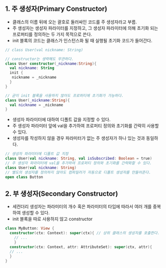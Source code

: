 ## 1. 주 생성자(Primary Constructor)
- 클래스의 이름 뒤에 오는 괄호로 둘러싸인 코드를 주 생성자라고 부름.
- 주 생성자는 생성자 파라미터를 지정하고, 그 생성자 파라미터에 의해 초기화 되는 프로퍼티를 정의하는 두 가지 목적으로 쓴다.
- init 블록의 코드는 클래스가 인스턴스화 될 때 실행될 초기화 코드가 들어간다.
``` kotlin
// class User(val nickname: String)

// constructor는 생략해도 무관하다.
class User constructor(_nickname:String){
  val nickname: String 
  init { 
   nickname = _nickname 
  } 
}

// 굳이 init 블록을 사용하지 않아도 프로퍼티에 초기화가 가능하다.
class User(_nickname:String){
  val nickname = _nickname
}
```
  
- 생성자 파라미터에 대하여 디폴트 값을 지정할 수 있다.
- 주 생성자 파라미터 앞에 val을 추가하여 프로퍼티 정의와 초기화를 간략히 사용할 수 있다.
- 생성자를 작성하지 않을 경우 파라미터가 없는 주 생성자가 하나 있는 것과 동일하다.
```kotlin
// 생성자 파라미터에 디폴트 값 지정
class User(val nickname: String, val isSubscribed: Boolean = true)
// 주 생성자 파라미터에 val을 추가하여 프로퍼티 정의와 초기화를 간략화할 수 있다.
class User(val nickname: String)
// 별도의 생성자를 정의하지 않아도 컴파일러가 자동으로 디폴트 생성자를 만들어준다.
open class Button
```
## 2. 부 생성자(Secondary Constructor)
- 세컨더리 생성자는 파라미터의 개수 혹은 파라미터의 타입에 따라서 여러 개를 중복하여 생성할 수 있다.
- init 블록을 따로 사용하지 않고 constructor
``` kotlin
class MyButton: View { 
  constructor(ctx: Context): super(ctx){ // 상위 클래스의 생성자를 호출한다. 
    // ... 
    } 
  constructor(ctx: Context, attr: AttributeSet): super(ctx, attr){ 
  // ... 
  }
}
```
